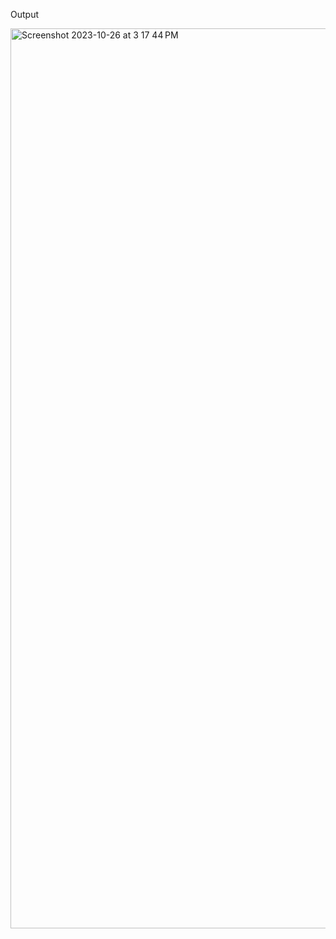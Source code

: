 Output

<img width="1440" alt="Screenshot 2023-10-26 at 3 17 44 PM" src="https://github.com/AmanRana07/MscDSB-MDS171-23122105-Aman/assets/75392511/a14d762a-de7c-4de9-8502-e52c51f98931">
